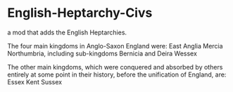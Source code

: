 # English-Heptarchy-Civs
a mod that adds the English Heptarchies.


The four main kingdoms in Anglo-Saxon England were:
East Anglia
Mercia
Northumbria, including sub-kingdoms Bernicia and Deira
Wessex


The other main kingdoms, which were conquered and absorbed by others entirely at some point in their history, before the unification of England, are:
Essex
Kent
Sussex
